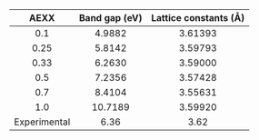 
| AEXX           | Band gap (eV) |  Lattice constants (Å) |
| :-------------:|:-------------:| :---------------------:|  
| 0.1            | 4.9882        |   3.61393              |
| 0.25           | 5.8142        |   3.59793              |
| 0.33           | 6.2630        |   3.59000              |
| 0.5            | 7.2356        |   3.57428              |
| 0.7            | 8.4104        |   3.55631              |
| 1.0            | 10.7189       |   3.59920              |
| Experimental   | 6.36          |   3.62                 |
